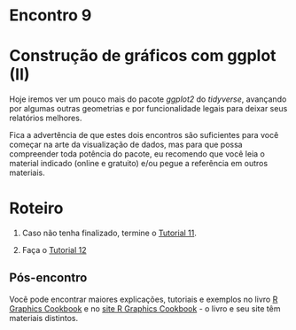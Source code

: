 Encontro 9
================

# Construção de gráficos com ggplot (II)

Hoje iremos ver um pouco mais do pacote *ggplot2* do *tidyverse*,
avançando por algumas outras geometrias e por funcionalidade legais para
deixar seus relatórios melhores.

Fica a advertência de que estes dois encontros são suficientes para você
começar na arte da visualização de dados, mas para que possa compreender
toda potência do pacote, eu recomendo que você leia o material indicado
(online e gratuito) e/ou pegue a referência em outros materiais.

# Roteiro

1.  Caso não tenha finalizado, termine o [Tutorial
    11](../Tutoriais/Tutorial-11.md).

2.  Faça o [Tutorial 12](../Tutoriais/Tutorial-12.md)

## Pós-encontro

Você pode encontrar maiores explicações, tutoriais e exemplos no livro
[R Graphics Cookbook](https://r-graphics.org/) e no [site R Graphics
Cookbook](http://www.cookbook-r.com/Graphs/) - o livro e seu site têm
materiais distintos.
